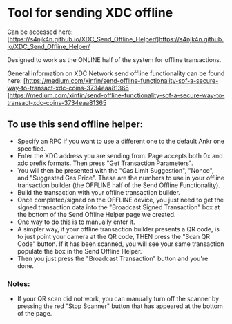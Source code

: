 # Tool for sending XDC offline

Can be accessed here: [https://s4njk4n.github.io/XDC_Send_Offline_Helper/]https://s4njk4n.github.io/XDC_Send_Offline_Helper/

Designed to work as the ONLINE half of the system for offline transactions.

General information on XDC Network send offline functionality can be found here: [https://medium.com/xinfin/send-offline-functionality-sof-a-secure-way-to-transact-xdc-coins-3734eaa81365
]https://medium.com/xinfin/send-offline-functionality-sof-a-secure-way-to-transact-xdc-coins-3734eaa81365

## To use this send offline helper:
- Specify an RPC if you want to use a different one to the default Ankr one specified.
- Enter the XDC address you are sending from. Page accepts both 0x and xdc prefix formats. Then press "Get Transaction Parameters".
- You will then be presented with the "Gas Limit Suggestion", "Nonce", and "Suggested Gas Price". These are the numbers to use in your offline transaction builder (the OFFLINE half of the Send Offline Functionality).
- Build the transaction with your offline transaction builder.
- Once completed/signed on the OFFLINE device, you just need to get the signed transaction data into the "Broadcast Signed Transaction" box at the bottom of the Send Offline Helper page we created.
- One way to do this is to manually enter it.
- A simpler way, if your offline transaction builder presents a QR code, is to just point your camera at the QR code, THEN press the "Scan QR Code" button. If it has been scanned, you will see your same transaction populate the box in the Send Offline Helper.
- Then you just press the "Broadcast Transaction" button and you're done.

### Notes:
- If your QR scan did not work, you can manually turn off the scanner by pressing the red "Stop Scanner" button that has appeared at the bottom of the page.

